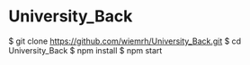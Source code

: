 # University_Back
$ git clone https://github.com/wiemrh/University_Back.git
$ cd University_Back
$ npm install
$ npm start
